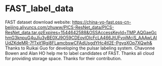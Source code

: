 # FAST_label_data
FAST dataset download website:
https://china-vo-fast.oss-cn-beijing.aliyuncs.com/zhuww/PICS-ResNet_data/PICS-ResNet_data.tar.gzExpires=1544642588&OSSAccessKeyId=TMP.AQGaeGchmG3knpuG4uJIu3yBE0XJ9O59CDEovlOIcFcLA466JtUFvojMciS_AAAwLAIUdZKdeMR-7fTxit1Rgi8FLamcbswCFAdUsgdYHc4tl2E-PgyqXOp7XQwh&
Thanks to Ruikai Guo for developing the pulsar labeling system. Chavonne Bowen and Alan HO help me to label candidates of FAST. Thanks ali cloud for providing storage space. Thanks for their contribution.
